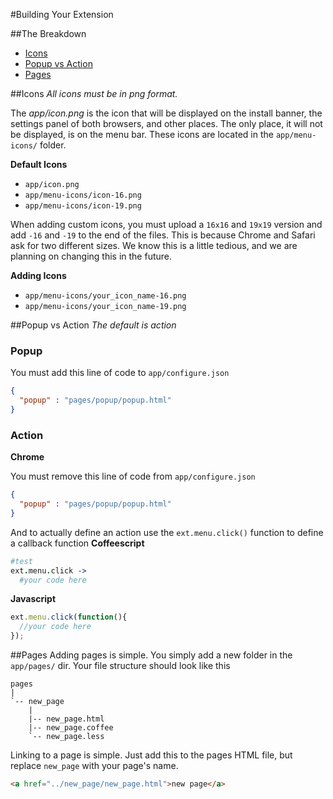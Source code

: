 #Building Your Extension

##The Breakdown
* [Icons](http://ext-js.org/documentation/expanding-your-extension#icons)
* [Popup vs Action](http://ext-js.org/documentation/expanding-your-extension#popup-vs-action)
* [Pages](http://ext-js.org/documentation/expanding-your-extension#pages)


##Icons
_All icons must be in png format._

The _app/icon.png_ is the icon that will be displayed on the install banner, the settings panel of both browsers, and other places.  The only place, it will not be displayed, is on the menu bar. These icons are located in the `app/menu-icons/` folder.

**Default Icons**
* `app/icon.png`
* `app/menu-icons/icon-16.png`
* `app/menu-icons/icon-19.png`

When adding custom icons, you must upload a `16x16` and `19x19` version and add `-16` and `-19` to the end of the files.  This is because Chrome and Safari ask for two different sizes.  We know this is a little tedious, and we are planning on changing this in the future.

**Adding Icons**
* `app/menu-icons/your_icon_name-16.png`
* `app/menu-icons/your_icon_name-19.png`


##Popup vs Action
_The default is action_

### Popup
You must add this line of code to `app/configure.json`
```json
{
  "popup" : "pages/popup/popup.html"
}
```

### Action
**Chrome**

You must remove this line of code from `app/configure.json`
```json
{
  "popup" : "pages/popup/popup.html"
}
```
And to actually define an action use the `ext.menu.click()` function to define a callback function
**Coffeescript**
```coffeescript
#test
ext.menu.click ->
  #your code here
```
**Javascript**
```javascript
ext.menu.click(function(){
  //your code here
});
```


##Pages
Adding pages is simple.  You simply add a new folder in the `app/pages/` dir. Your file structure should look like this
```
pages
|
`-- new_page
    |
    |-- new_page.html
    |-- new_page.coffee
    `-- new_page.less
```
Linking to a page is simple.  Just add this to the pages HTML file, but replace `new_page` with your page's name.
```html
<a href="../new_page/new_page.html">new page</a>
```
